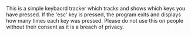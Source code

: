 This is a simple keybaord tracker which tracks and shows which keys you have pressed. If the 'esc' key is pressed, the program exits and displays how many times each key was pressed. 
Please do not use this on people without their consent as it is a breach of privacy.
